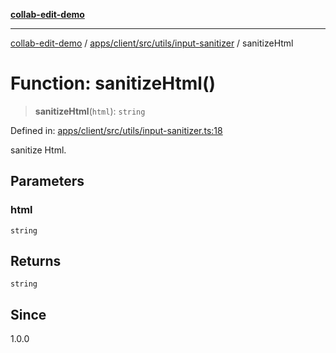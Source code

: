 [**collab-edit-demo**](../../../../../../README.md)

***

[collab-edit-demo](../../../../../../README.md) / [apps/client/src/utils/input-sanitizer](../README.md) / sanitizeHtml

# Function: sanitizeHtml()

> **sanitizeHtml**(`html`): `string`

Defined in: [apps/client/src/utils/input-sanitizer.ts:18](https://github.com/austyle-io/pub-sub-demo/blob/00b2f1e9b947d5e964db5c3be9502513c4374263/apps/client/src/utils/input-sanitizer.ts#L18)

sanitize Html.

## Parameters

### html

`string`

## Returns

`string`

## Since

1.0.0
